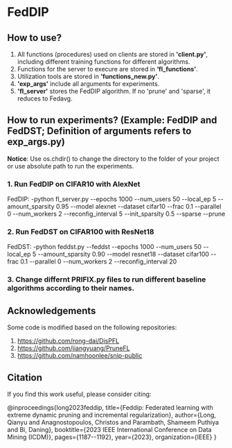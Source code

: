 # FedDIP
## How to use?
1. All functions (procedures) used on clients are stored in **'client.py'**, including different training functions for different algorithms. 
2. Functions for the server to execure are stored in **‘fl_functions’**. 
3. Utilization tools are stored in **'functions_new.py'**. 
4. **'exp_args'** include all arguments for experiments. 
5. **'fl_server'** stores the FedDIP algorithm. If no 'prune' and 'sparse', it reduces to Fedavg.

## How to run experiments? (Example: FedDIP and FedDST; Definition of arguments refers to exp_args.py)
**Notice**: Use os.chdir() to change the directory to the folder of your project or use absolute path to run the experiments.
### 1. Run FedDIP on CIFAR10 with AlexNet
FedDIP: -python fl_server.py --epochs 1000 --num_users 50 --local_ep 5 --amount_sparsity 0.95 --model alexnet --dataset cifar10 --frac 0.1 --parallel 0 --num_workers 2 --reconfig_interval 5 --init_sparsity 0.5 --sparse --prune
### 2. Run FedDST on CIFAR100 with ResNet18
FedDST: -python feddst.py --feddst --epochs 1000 --num_users 50 --local_ep 5 --amount_sparsity 0.90 --model resnet18 --dataset cifar100 --frac 0.1 --parallel 0 --num_workers 2 --reconfig_interval 20 

### 3. Change differnt PRIFIX.py files to run different baseline algorithms according to their names. 

## Acknowledgements
Some code is modified based on the following repositories: 
1. https://github.com/rong-dai/DisPFL
2. https://github.com/jiangyuang/PruneFL
3. https://github.com/namhoonlee/snip-public

## Citation

If you find this work useful, please consider citing:

@inproceedings{long2023feddip,
  title={Feddip: Federated learning with extreme dynamic pruning and incremental regularization},
  author={Long, Qianyu and Anagnostopoulos, Christos and Parambath, Shameem Puthiya and Bi, Daning},
  booktitle={2023 IEEE International Conference on Data Mining (ICDM)},
  pages={1187--1192},
  year={2023},
  organization={IEEE}
}
